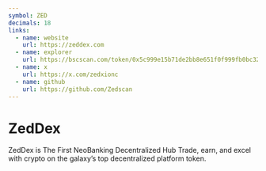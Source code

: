 ```yaml
---
symbol: ZED
decimals: 18
links:
  - name: website
    url: https://zeddex.com
  - name: explorer
    url: https://bscscan.com/token/0x5c999e15b71de2bb8e651f0f999fb0bc321a0dfe
  - name: x
    url: https://x.com/zedxionc
  - name: github
    url: https://github.com/Zedscan
---
```


# ZedDex

ZedDex is The First NeoBanking Decentralized Hub Trade, earn, and excel with crypto on the galaxy’s top decentralized platform token.
